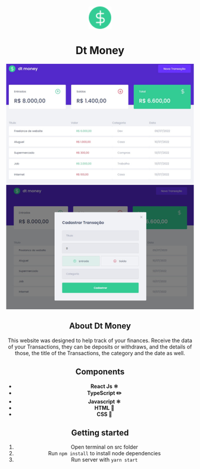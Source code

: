 <h1 align="center">
<br>
 <img src ="readme_files/favicon.png" width="60">
<br>
<br>
Dt Money
</h1>

<div align="center">
  <img src="readme_files/1.jpg" >
  <img src="readme_files/2.jpg" >

## About Dt Money
This website was designed to help track of your finances.
Receive the data of your Transactions, they can be deposits or withdraws, and the details of those, the title of the Transactions, the category and the date as well.


## Components
- **React Js ⚛️**
- **TypeScript ✏️**
- **Javascript ⚛️**
- **HTML 📂**
- **CSS 📂**

## Getting started
1. Open terminal on src folder <br/>
2. Run <code>npm install</code> to install node dependencies <br/>
3. Run server with <code>yarn start</code>
